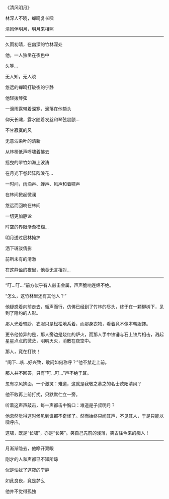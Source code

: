 《清风明月》

林深人不晓，蝉鸣复长啸

清风伴明月，明月来相照

---

久雨初晴，在幽深的竹林深处

他，一人独坐在夜色中

久等...

无人知，无人晓



悠远的蝉鸣打破夜的宁静

他轻拨琴弦

一滴雨露带着深寒，滴落在他额头

仰天长啸，露水随着发丝和琴弦震颤...



不甘寂寞的风

无意沾染叶的清新

从林梢低声呼啸着拂去

摇曳的翠竹如海上波涛

在月光下卷起阵阵浪花...



一时间，雨滴声、蝉声、风声和着啸声

在林间掀起微澜

悠远而回响在林间

一切更加静谧

时空的界限渐渐模糊...



明月透过层林掩护

洒下斑驳倩影

前所未有的清澈

在这静谧的夜里，他竟无言相对...



---

“叮...叮...“前方似乎有人敲击金属，声声脆响连绵不绝。

“怎么，这竹林里还有其他人？”

他疑惑着向前走去，循声而行，仿佛已经到了竹林的尽头，终于在一颗柳树下，见到了隐约的人影。

那人光着臂膀，衣服只是松松地系着，而那身衣物，看着竟不像本朝服饰。

更令他惊异的是，那人旁边是烧红的炉火，而那人手中铁锤与石上铁片相击，溅起星星点点的微茫，明明灭灭，消散在夜空中。

那人，竟在打铁！

 “阁下...咳...好兴致，敢问如何称呼？”他不禁走上前。

那人并不回答，只有“叮...叮...”声不绝于耳。

忽有凉风拂面，一个激灵：难道，这就是我敬之慕之的名士欧阳清风？

他不敢再上前打扰，只默默伫立一旁。

听着这声声敲击，每一声都击中胸口：难道是子叔明月？

他忽然觉得这时候见到谁都不奇怪了。然而始终只闻其声，不见其人，于是只能以啸呼应。

这啸，既是“长啸”，亦是“长笑”。笑自己先前的浅薄，笑古往今来的痴人！

---



月渐渐隐去，他睁开双眼

刚才的人和声都已不知所踪

似是怕扰了这夜的宁静

如此良夜，竟是梦么

他并不觉得孤独








